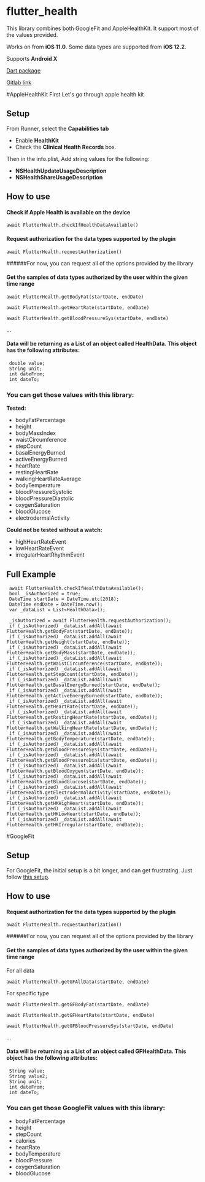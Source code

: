 # flutter_health

This library combines both GoogleFit and AppleHealthKit. It support most of the values provided.

Works on from **iOS 11.0**. Some data types are supported from **iOS 12.2**.

Supports **Android X**


[Dart package](https://pub.dev/packages/flutter_health)

[Gitlab link](https://gitlab.com/petleo-and-iatros-opensource/flutter_health)


#AppleHealthKit
First Let's go through apple health kit

## Setup

From Runner, select the **Capabilities tab** 

* Enable **HealthKit** 
* Check the **Clinical Health Records** box.

Then in the info.plist, Add string values for the following:

* **NSHealthUpdateUsageDescription**
* **NSHealthShareUsageDescription**

## How to use

#### Check if Apple Health is available on the device

```$xslt
await FlutterHealth.checkIfHealthDataAvailable()
```

#### Request authorization for the data types supported by the plugin

```$xslt
await FlutterHealth.requestAuthorization()
``` 
######For now, you can request all of the options provided by the library


#### Get the samples of data types authorized by the user within the given time range

```$xslt
await FlutterHealth.getBodyFat(startDate, endDate)
``` 

```$xslt
await FlutterHealth.getHeartRate(startDate, endDate)
``` 

```$xslt
await FlutterHealth.getBloodPressureSys(startDate, endDate)
``` 
...



#### Data will be returning as a List of an object called HealthData. This object has the following attributes:

```$xslt
 double value;
 String unit;
 int dateFrom;
 int dateTo;
``` 

### You can get those values with this library:

**Tested:** 

* bodyFatPercentage
* height
* bodyMassIndex
* waistCircumference
* stepCount
* basalEnergyBurned
* activeEnergyBurned
* heartRate
* restingHeartRate
* walkingHeartRateAverage
* bodyTemperature
* bloodPressureSystolic
* bloodPressureDiastolic
* oxygenSaturation
* bloodGlucose
* electrodermalActivity 

**Could not be tested without a watch:**
  
* highHeartRateEvent
* lowHeartRateEvent
* irregularHeartRhythmEvent

## Full Example

```$xslt
 await FlutterHealth.checkIfHealthDataAvailable();
 bool _isAuthorized = true;
 DateTime startDate = DateTime.utc(2018);
 DateTime endDate = DateTime.now();
 var _dataList = List<HealthData>();
 
 _isAuthorized = await FlutterHealth.requestAuthorization();
 if (_isAuthorized) _dataList.addAll(await FlutterHealth.getBodyFat(startDate, endDate));
 if (_isAuthorized) _dataList.addAll(await FlutterHealth.getHeight(startDate, endDate));
 if (_isAuthorized) _dataList.addAll(await FlutterHealth.getBodyMass(startDate, endDate));
 if (_isAuthorized) _dataList.addAll(await FlutterHealth.getWaistCircumference(startDate, endDate));
 if (_isAuthorized) _dataList.addAll(await FlutterHealth.getStepCount(startDate, endDate));
 if (_isAuthorized) _dataList.addAll(await FlutterHealth.getBasalEnergyBurned(startDate, endDate));
 if (_isAuthorized) _dataList.addAll(await FlutterHealth.getActiveEnergyBurned(startDate, endDate));
 if (_isAuthorized) _dataList.addAll(await FlutterHealth.getHeartRate(startDate, endDate));
 if (_isAuthorized) _dataList.addAll(await FlutterHealth.getRestingHeartRate(startDate, endDate));
 if (_isAuthorized) _dataList.addAll(await FlutterHealth.getWalkingHeartRate(startDate, endDate));
 if (_isAuthorized) _dataList.addAll(await FlutterHealth.getBodyTemperature(startDate, endDate));
 if (_isAuthorized) _dataList.addAll(await FlutterHealth.getBloodPressureSys(startDate, endDate));
 if (_isAuthorized) _dataList.addAll(await FlutterHealth.getBloodPressureDia(startDate, endDate));
 if (_isAuthorized) _dataList.addAll(await FlutterHealth.getBloodOxygen(startDate, endDate));
 if (_isAuthorized) _dataList.addAll(await FlutterHealth.getBloodGlucose(startDate, endDate));
 if (_isAuthorized) _dataList.addAll(await FlutterHealth.getElectrodermalActivity(startDate, endDate));
 if (_isAuthorized) _dataList.addAll(await FlutterHealth.getHKHighHeart(startDate, endDate));
 if (_isAuthorized) _dataList.addAll(await FlutterHealth.getHKLowHeart(startDate, endDate));
 if (_isAuthorized) _dataList.addAll(await FlutterHealth.getHKIrregular(startDate, endDate));

``` 




#GoogleFit


## Setup

For GoogleFit, the initial setup is a bit longer, and can get frustrating.
Just follow [this setup](https://developers.google.com/fit/android/get-started). 

## How to use

#### Request authorization for the data types supported by the plugin

```$xslt
await FlutterHealth.requestAuthorization()
``` 
######For now, you can request all of the options provided by the library


#### Get the samples of data types authorized by the user within the given time range


For all data
```$xslt
await FlutterHealth.getGFAllData(startDate, endDate)
``` 

For specific type
```$xslt
await FlutterHealth.getGFBodyFat(startDate, endDate)
``` 

```$xslt
await FlutterHealth.getGFHeartRate(startDate, endDate)
``` 

```$xslt
await FlutterHealth.getGFBloodPressureSys(startDate, endDate)
``` 
...


#### Data will be returning as a List of an object called GFHealthData. This object has the following attributes:

```$xslt
 String value;
 String value2;
 String unit;
 int dateFrom;
 int dateTo;
``` 

### You can get those GoogleFit values with this library:

* bodyFatPercentage
* height
* stepCount
* calories
* heartRate
* bodyTemperature
* bloodPressure
* oxygenSaturation
* bloodGlucose